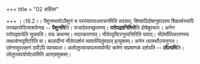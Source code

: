 +++
title = "02 अहिंसा"

+++
।।16.2।। पैशुनाभावोऽपैशुनं च परस्यापराधावचनमिति तदसत्;
शिष्यादिदोषानुवादस्य शिक्षार्थस्यापि तत्त्वप्राप्तेरित्याशयेनाह --
**पैशुनमि**ति। राजादेस्तच्छ्रावणम्। **परोपद्रवनिमित्ते**ति दोषेषूपचारः।
अनेन परोपद्रवायेति सूचयति। वचः कथनम्। मदात्कारणात्।
भीतेरदृष्टिरनुत्पत्तिरिति यावत्। भीतेर्भीतिकारणस्य तथात्वेनादृष्टिरिति
वा। बालादीनां भीतेरदर्शनं व्यावर्तयितुंमदात् इत्युक्तम्। अनेन
धात्वर्थोऽप्यनुगतः। एतेनासुरलक्षणं दर्पोऽपि व्याख्यातः।
अलोलुप्त्वाचापलत्वयोर्भेदं क्रमेण सप्रमाणकं दर्शयति -- **लौल्यमि**ति।
लोलुप्त्वपर्यायोऽयमिति अतएवमुक्तम्।
